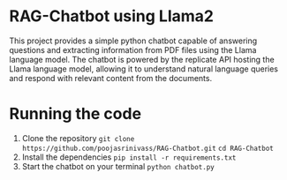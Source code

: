 # RAG-Chatbot using Llama2
This project provides a simple python chatbot capable of answering questions and extracting information from PDF files using the Llama language model. 
The chatbot is powered by the replicate API hosting the Llama language model, allowing it to understand natural language queries and respond with relevant content from the documents.

# Running the code

1. Clone the repository ```git clone https://github.com/poojasrinivass/RAG-Chatbot.git``` ```cd RAG-Chatbot```  
2. Install the dependencies ```pip install -r requirements.txt```
3. Start the chatbot on your terminal ```python chatbot.py```  
